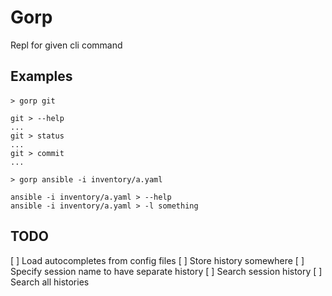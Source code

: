 # Gorp
Repl for given cli command  

## Examples

#### 
```shell
> gorp git

git > --help
... 
git > status
...
git > commit
...
```

```shell
> gorp ansible -i inventory/a.yaml

ansible -i inventory/a.yaml > --help
ansible -i inventory/a.yaml > -l something
```

## TODO
[ ] Load autocompletes from config files 
[ ] Store history somewhere
[ ] Specify session name to have separate history
[ ] Search session history
[ ] Search all histories
